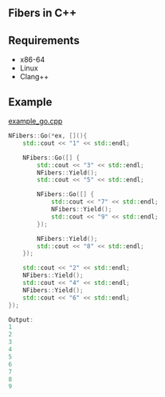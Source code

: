 ## Fibers in C++

## Requirements

- x86-64
- Linux
- Clang++

## Example

[example_go.cpp](example%2Fgo/%2Fexample_go.cpp)

```cpp
NFibers::Go(*ex, [](){
    std::cout << "1" << std::endl;

    NFibers::Go([] {
        std::cout << "3" << std::endl;
        NFibers::Yield();
        std::cout << "5" << std::endl;

        NFibers::Go([] {
            std::cout << "7" << std::endl;
            NFibers::Yield();
            std::cout << "9" << std::endl;
        });

        NFibers::Yield();
        std::cout << "8" << std::endl;
    });

    std::cout << "2" << std::endl;
    NFibers::Yield();
    std::cout << "4" << std::endl;
    NFibers::Yield();
    std::cout << "6" << std::endl;
});

Output:
1
2
3
4
5
6
7
8
9
```